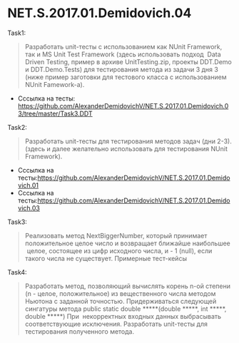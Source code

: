 # NET.S.2017.01.Demidovich.04

Task1:

>Разработать unit-тесты с использованием как NUnit Framework, так и MS Unit Test Framework (здесь использовать подход  Data Driven Testing, пример в архиве UnitTesting.zip, проекты DDT.Demo и DDT.Demo.Tests) для тестирования метода из задачи 3 дня 3 (ниже пример заготовки для тестового класса с использованием NUnit Famework-a). 
- Сссылка на тесты: https://github.com/AlexanderDemidovichV/NET.S.2017.01.Demidovich.03/tree/master/Task3.DDT
   
Task2:

>Разработать unit-тесты для тестирования методов задач (дни 2-3). (здесь и далее желательно использовать для тестирования NUnit Framework).
- Сссылка на тесты:https://github.com/AlexanderDemidovichV/NET.S.2017.01.Demidovich.01
- Сссылка на тесты:https://github.com/AlexanderDemidovichV/NET.S.2017.01.Demidovich.03

Task3:

>Реализовать метод NextBiggerNumber, который принимает положительное целое число и возвращает ближайше наибольшее  целое, состоящее из цифр исходного числа, и - 1 (null), если такого числа не существует. Примерные тест-кейсы

Task4:

>Разработать метод, позволяющий вычислять корень n-ой степени (n - целое, положительное) из вещественного числа методом Ньютона с заданной точностью. Придерживаться следующей сингатуры метода
public static double *****(double *****, int *****, double *****)
При  некорректных входных данных выбрасывать соответствующие исключения. Разработать unit-тесты для тестирования полученного метода.
